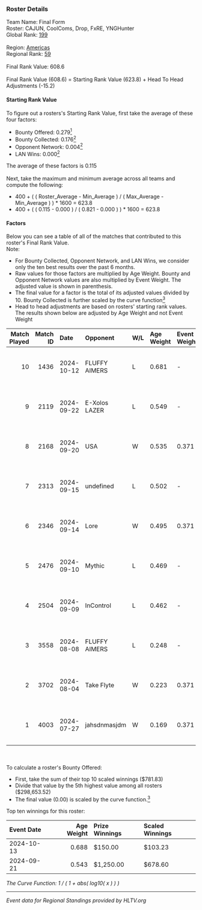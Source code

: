 ### Roster Details<br />
Team Name: Final Form<br />
Roster: CAJUN, CoolComs, Drop, FxRE, YNGHunter<br />
Global Rank: [199](../../standings_global_2024_12_31.md)<br />
<br />
Region: [Americas]( ../../standings_americas_2024_12_31.md)<br />
Regional Rank: [59]( ../../standings_americas_2024_12_31.md)<br />
<br />
Final Rank Value:  608.6<br />
<br />
Final Rank Value (608.6) = Starting Rank Value (623.8) + Head To Head Adjustments (-15.2)<br />

#### Starting Rank Value<br />
To figure out a rosters's Starting Rank Value, first take the average of these four factors:<br />
- Bounty Offered: 0.279[<sup>1</sup>](#table2)
- Bounty Collected: 0.176[<sup>2</sup>](#table1)
- Opponent Network: 0.004[<sup>2</sup>](#table1)
- LAN Wins: 0.000[<sup>2</sup>](#table1)

The average of these factors is 0.115<br />
<br />
Next, take the maximum and minimum average across all teams and compute the following:<br />
- 400 + ( ( Roster_Average - Min_Average ) / ( Max_Average - Min_Average ) ) * 1600 = 623.8
- 400 + ( ( 0.115 - 0.000 ) / ( 0.821 - 0.000 ) ) * 1600 = 623.8


#### Factors<br />
Below you can see a table of all of the matches that contributed to this roster's Final Rank Value.<br />
Note:<br />

- For Bounty Collected, Opponent Network, and LAN Wins, we consider only the ten best results over the past 6 months.
- Raw values for those factors are multiplied by Age Weight. Bounty and Opponent Network values are also multiplied by Event Weight. The adjusted value is shown in parenthesis.
- The final value for a factor is the total of its adjusted values divided by 10. Bounty Collected is further scaled by the curve function[<sup>3</sup>](#curveFunction)
- Head to head adjustments are based on rosters' starting rank values. The results shown below are adjusted by Age Weight and not Event Weight
<span id="table1"></span><br />


| Match Played | Match ID | Date       | Opponent      | W/L | Age Weight | Event Weight | Bounty Collected | Opponent Network | LAN Wins  | H2H Adj. | Roster                                 |
| -: | -: | :- | :- | :- | :- | :- | :- | :- | :- | -: | :- |
|           10 |     1436 | 2024-10-12 | FLUFFY AIMERS | L   | 0.681      | -            | -                | -                | -         |    -3.40 | CAJUN, CoolComs, Drop, FxRE, YNGHunter |
|            9 |     2119 | 2024-09-22 | E-Xolos LAZER | L   | 0.549      | -            | -                | -                | -         |    -5.74 | CAJUN, CoolComs, Drop, FxRE, YNGHunter |
|            8 |     2168 | 2024-09-20 | USA           | W   | 0.535      | 0.371        | 0.000 (0.000)    | 0.048 (0.010)    | 0 (0.000) |     5.76 | CAJUN, CoolComs, Drop, FxRE, YNGHunter |
|            7 |     2313 | 2024-09-15 | undefined     | L   | 0.502      | -            | -                | -                | -         |    -6.25 | CAJUN, CoolComs, Drop, FxRE, Zzeus     |
|            6 |     2346 | 2024-09-14 | Lore          | W   | 0.495      | 0.371        | 0.000 (0.000)    | 0.071 (0.013)    | 0 (0.000) |     5.29 | CAJUN, CoolComs, Drop, FxRE, YNGHunter |
|            5 |     2476 | 2024-09-10 | Mythic        | L   | 0.469      | -            | -                | -                | -         |    -8.73 | CAJUN, CoolComs, Drop, FxRE, Zzeus     |
|            4 |     2504 | 2024-09-09 | InControl     | L   | 0.462      | -            | -                | -                | -         |    -6.70 | CAJUN, CoolComs, Drop, FxRE, Zzeus     |
|            3 |     3558 | 2024-08-08 | FLUFFY AIMERS | L   | 0.248      | -            | -                | -                | -         |    -1.35 | CAJUN, CoolComs, Drop, Fruitcupx, FxRE |
|            2 |     3702 | 2024-08-04 | Take Flyte    | W   | 0.223      | 0.371        | 0.003 (0.000)    | 0.242 (0.020)    | 0 (0.000) |     4.78 | CAJUN, CoolComs, Drop, Fruitcupx, FxRE |
|            1 |     4003 | 2024-07-27 | jahsdnmasjdm  | W   | 0.169      | 0.371        | 0.000 (0.000)    | 0.000 (0.000)    | 0 (0.000) |     1.18 | CAJUN, CoolComs, Drop, Fruitcupx, FxRE |

<br />
<span id="table2"></span><br />
To calculate a roster's Bounty Offered:<br />

- First, take the sum of their top 10 scaled winnings ($781.83)
- Divide that value by the 5th highest value among all rosters ($298,653.52)
- The final value (0.00) is scaled by the curve function.[<sup>3</sup>](#curveFunction)

Top ten winnings for this roster:<br />

| Event Date | Age Weight | Prize Winnings | Scaled Winnings |
| :- | -: | :- | :- |
| 2024-10-13 |      0.688 | $150.00        | $103.23         |
| 2024-09-21 |      0.543 | $1,250.00      | $678.60         |


<span id="curveFunction"></span>_The Curve Function: 1 / ( 1 + abs( log10( x ) ) )_<br />

---
_Event data for Regional Standings provided by HLTV.org_<br />
